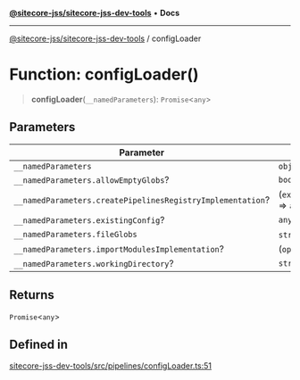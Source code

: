 [**@sitecore-jss/sitecore-jss-dev-tools**](../README.md) • **Docs**

***

[@sitecore-jss/sitecore-jss-dev-tools](../README.md) / configLoader

# Function: configLoader()

> **configLoader**(`__namedParameters`): `Promise`\<`any`\>

## Parameters

| Parameter | Type |
| ------ | ------ |
| `__namedParameters` | `object` |
| `__namedParameters.allowEmptyGlobs`? | `boolean` |
| `__namedParameters.createPipelinesRegistryImplementation`? | (`existingConfig`) => `any` |
| `__namedParameters.existingConfig`? | `any` |
| `__namedParameters.fileGlobs` | `string`[] |
| `__namedParameters.importModulesImplementation`? | (`options`) => `any` |
| `__namedParameters.workingDirectory`? | `string` |

## Returns

`Promise`\<`any`\>

## Defined in

[sitecore-jss-dev-tools/src/pipelines/configLoader.ts:51](https://github.com/Sitecore/jss/blob/32e43cec490a623a675f03f30cb52f47552c878c/packages/sitecore-jss-dev-tools/src/pipelines/configLoader.ts#L51)
